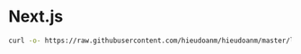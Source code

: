 # Next.js

```sh
curl -o- https://raw.githubusercontent.com/hieudoanm/hieudoanm/master/languages/bash/next.js/next.js.sh | bash
```
